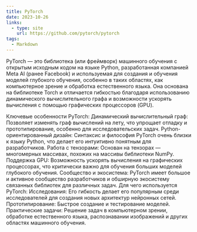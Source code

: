 ```yaml
---
title: PyTorch
date: 2023-10-26
links:
  - type: site
    url: https://github.com/pytorch/pytorch
tags:
  - Markdown
---
```


PyTorch — это библиотека (или фреймворк) машинного обучения с открытым исходным кодом на языке Python, разработанная компанией Meta AI (ранее Facebook) и используемая для создания и обучения моделей глубокого обучения, особенно в таких областях, как компьютерное зрение и обработка естественного языка. Она основана на библиотеке Torch и отличается гибкостью благодаря использованию динамического вычислительного графа и возможности ускорять вычисления с помощью графических процессоров (GPU). 

Ключевые особенности PyTorch:
Динамический вычислительный граф:
Позволяет изменять граф вычислений на лету, что упрощает отладку и прототипирование, особенно для исследовательских задач. 
Python-ориентированный дизайн:
Синтаксис и философия PyTorch очень близки к языку Python, что делает его интуитивно понятным для разработчиков. 
Работа с тензорами:
Основан на тензорах — многомерных массивах, похожих на массивы библиотеки NumPy. 
Поддержка GPU:
Возможность ускорять вычисления на графических процессорах, что критически важно для обучения больших моделей глубокого обучения. 
Сообщество и экосистема:
PyTorch имеет большое и активное сообщество разработчиков и обширную экосистему связанных библиотек для различных задач. 
Для чего используется PyTorch:
Исследования:
Его гибкость делает его популярным среди исследователей для создания новых архитектур нейронных сетей. 
Прототипирование:
Быстрое создание и тестирование моделей. 
Практические задачи:
Решение задач в компьютерном зрении, обработке естественного языка, распознавании изображений и других областях машинного обучения. 

<!--more-->
